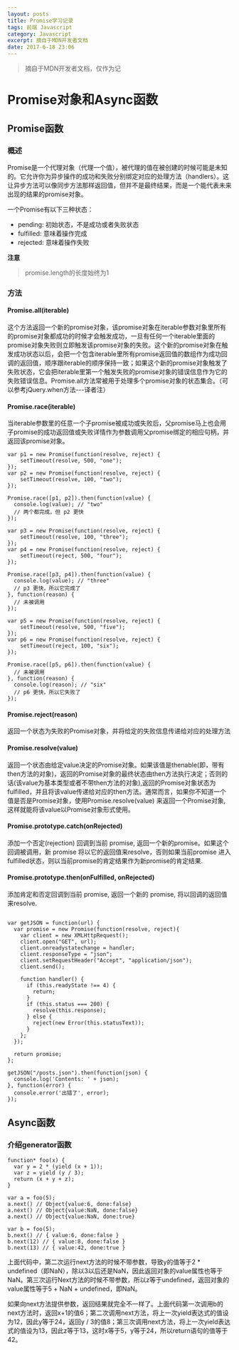 ```yaml
---
layout: posts
title: Promise学习记录
tags: 前端 Javascript
category: Javascript
excerpt: 摘自于MDN开发者文档
date: 2017-6-18 23:06
---
```


> 摘自于MDN开发者文档，仅作为记

# Promise对象和Async函数

## Promise函数

### 概述

Promise是一个代理对象（代理一个值），被代理的值在被创建的时候可能是未知的。它允许你为异步操作的成功和失败分别绑定对应的处理方法（handlers）。这让异步方法可以像同步方法那样返回值，但并不是最终结果，而是一个能代表未来出现的结果的promise对象。

一个Promise有以下三种状态：

- pending: 初始状态，不是成功或者失败状态
- fulfilled: 意味着操作完成
- rejected: 意味着操作失败

**注意**

> promise.length的长度始终为1
 
### 方法

#### Promise.all(iterable)

这个方法返回一个新的promise对象，该promise对象在iterable参数对象里所有的promise对象都成功的时候才会触发成功，一旦有任何一个iterable里面的promise对象失败则立即触发该promise对象的失败。这个新的promise对象在触发成功状态以后，会把一个包含iterable里所有promise返回值的数组作为成功回调的返回值，顺序跟iterable的顺序保持一致；如果这个新的promise对象触发了失败状态，它会把iterable里第一个触发失败的promise对象的错误信息作为它的失败错误信息。Promise.all方法常被用于处理多个promise对象的状态集合。（可以参考jQuery.when方法---译者注）

#### Promise.race(iterable)

当iterable参数里的任意一个子promise被成功或失败后，父promise马上也会用子promise的成功返回值或失败详情作为参数调用父promise绑定的相应句柄，并返回该promise对象。

```
var p1 = new Promise(function(resolve, reject) { 
    setTimeout(resolve, 500, "one"); 
});
var p2 = new Promise(function(resolve, reject) { 
    setTimeout(resolve, 100, "two"); 
});

Promise.race([p1, p2]).then(function(value) {
  console.log(value); // "two"
  // 两个都完成，但 p2 更快
});

var p3 = new Promise(function(resolve, reject) { 
    setTimeout(resolve, 100, "three");
});
var p4 = new Promise(function(resolve, reject) { 
    setTimeout(reject, 500, "four"); 
});

Promise.race([p3, p4]).then(function(value) {
  console.log(value); // "three"
  // p3 更快，所以它完成了              
}, function(reason) {
  // 未被调用
});

var p5 = new Promise(function(resolve, reject) { 
    setTimeout(resolve, 500, "five"); 
});
var p6 = new Promise(function(resolve, reject) { 
    setTimeout(reject, 100, "six");
});

Promise.race([p5, p6]).then(function(value) {
  // 未被调用             
}, function(reason) {
  console.log(reason); // "six"
  // p6 更快，所以它失败了
});
```

#### Promise.reject(reason)

返回一个状态为失败的Promise对象，并将给定的失败信息传递给对应的处理方法

#### Promise.resolve(value)

返回一个状态由给定value决定的Promise对象。如果该值是thenable(即，带有then方法的对象)，返回的Promise对象的最终状态由then方法执行决定；否则的话(该value为基本类型或者不带then方法的对象),返回的Promise对象状态为fulfilled，并且将该value传递给对应的then方法。通常而言，如果你不知道一个值是否是Promise对象，使用Promise.resolve(value) 来返回一个Promise对象,这样就能将该value以Promise对象形式使用。

#### Promise.prototype.catch(onRejected)
添加一个否定(rejection) 回调到当前 promise, 返回一个新的promise。如果这个回调被调用，新 promise 将以它的返回值来resolve，否则如果当前promise 进入fulfilled状态，则以当前promise的肯定结果作为新promise的肯定结果.

#### Promise.prototype.then(onFulfilled, onRejected)
添加肯定和否定回调到当前 promise, 返回一个新的 promise, 将以回调的返回值 来resolve.

```

var getJSON = function(url) {
  var promise = new Promise(function(resolve, reject){
    var client = new XMLHttpRequest();
    client.open("GET", url);
    client.onreadystatechange = handler;
    client.responseType = "json";
    client.setRequestHeader("Accept", "application/json");
    client.send();

    function handler() {
      if (this.readyState !== 4) {
        return;
      }
      if (this.status === 200) {
        resolve(this.response);
      } else {
        reject(new Error(this.statusText));
      }
    };
  });

  return promise;
};

getJSON("/posts.json").then(function(json) {
  console.log('Contents: ' + json);
}, function(error) {
  console.error('出错了', error);
});

```

## Async函数

### 介绍generator函数

```
function* foo(x) {
  var y = 2 * (yield (x + 1));
  var z = yield (y / 3);
  return (x + y + z);
}

var a = foo(5);
a.next() // Object{value:6, done:false}
a.next() // Object{value:NaN, done:false}
a.next() // Object{value:NaN, done:true}

var b = foo(5);
b.next() // { value:6, done:false }
b.next(12) // { value:8, done:false }
b.next(13) // { value:42, done:true }
```

上面代码中，第二次运行next方法的时候不带参数，导致y的值等于2 * undefined（即NaN），除以3以后还是NaN，因此返回对象的value属性也等于NaN。第三次运行Next方法的时候不带参数，所以z等于undefined，返回对象的value属性等于5 + NaN + undefined，即NaN。

如果向next方法提供参数，返回结果就完全不一样了。上面代码第一次调用b的next方法时，返回x+1的值6；第二次调用next方法，将上一次yield表达式的值设为12，因此y等于24，返回y / 3的值8；第三次调用next方法，将上一次yield表达式的值设为13，因此z等于13，这时x等于5，y等于24，所以return语句的值等于42。
